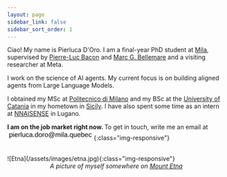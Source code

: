 ```yaml
---
layout: page
sidebar_link: false
sidebar_sort_order: 1
---
```

Ciao! My name is Pierluca D'Oro. I am a final-year PhD student at [Mila](https://mila.quebec/en/), supervised by [Pierre-Luc Bacon](http://pierrelucbacon.com/) and [Marc G. Bellemare](http://www.marcgbellemare.info/) and a visiting researcher at Meta.

I work on the science of AI agents. My current focus is on building aligned agents from Large Language Models.

I obtained my MSc at [Politecnico di Milano](https://www.polimi.it/) and my BSc at the [University of Catania](https://www.unict.it/) in my hometown in [Sicily](https://en.wikipedia.org/wiki/Sicily).
I have also spent some time as an intern at [NNAISENSE](https://nnaisense.com/) in Lugano.

<b> I am on the job market right now. </b>
To get in touch, write me an email at ![mail](/assets/images/mail2.png){:class="img-responsive"}

<br>
![Etna](/assets/images/etna.jpg){:class="img-responsive"}
<center><i>A picture of myself somewhere on <a href="https://en.wikipedia.org/wiki/Mount_Etna">Mount Etna</a></i></center>

